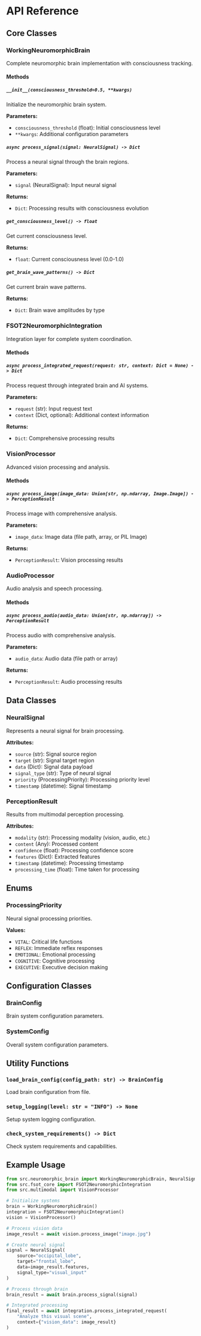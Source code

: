 # API Reference

## Core Classes

### WorkingNeuromorphicBrain

Complete neuromorphic brain implementation with consciousness tracking.

#### Methods

##### `__init__(consciousness_threshold=0.5, **kwargs)`
Initialize the neuromorphic brain system.

**Parameters:**
- `consciousness_threshold` (float): Initial consciousness level
- `**kwargs`: Additional configuration parameters

##### `async process_signal(signal: NeuralSignal) -> Dict`
Process a neural signal through the brain regions.

**Parameters:**
- `signal` (NeuralSignal): Input neural signal

**Returns:**
- `Dict`: Processing results with consciousness evolution

##### `get_consciousness_level() -> float`
Get current consciousness level.

**Returns:**
- `float`: Current consciousness level (0.0-1.0)

##### `get_brain_wave_patterns() -> Dict`
Get current brain wave patterns.

**Returns:**
- `Dict`: Brain wave amplitudes by type

### FSOT2NeuromorphicIntegration

Integration layer for complete system coordination.

#### Methods

##### `async process_integrated_request(request: str, context: Dict = None) -> Dict`
Process request through integrated brain and AI systems.

**Parameters:**
- `request` (str): Input request text
- `context` (Dict, optional): Additional context information

**Returns:**
- `Dict`: Comprehensive processing results

### VisionProcessor

Advanced vision processing and analysis.

#### Methods

##### `async process_image(image_data: Union[str, np.ndarray, Image.Image]) -> PerceptionResult`
Process image with comprehensive analysis.

**Parameters:**
- `image_data`: Image data (file path, array, or PIL Image)

**Returns:**
- `PerceptionResult`: Vision processing results

### AudioProcessor

Audio analysis and speech processing.

#### Methods

##### `async process_audio(audio_data: Union[str, np.ndarray]) -> PerceptionResult`
Process audio with comprehensive analysis.

**Parameters:**
- `audio_data`: Audio data (file path or array)

**Returns:**
- `PerceptionResult`: Audio processing results

## Data Classes

### NeuralSignal

Represents a neural signal for brain processing.

**Attributes:**
- `source` (str): Signal source region
- `target` (str): Signal target region
- `data` (Dict): Signal data payload
- `signal_type` (str): Type of neural signal
- `priority` (ProcessingPriority): Processing priority level
- `timestamp` (datetime): Signal timestamp

### PerceptionResult

Results from multimodal perception processing.

**Attributes:**
- `modality` (str): Processing modality (vision, audio, etc.)
- `content` (Any): Processed content
- `confidence` (float): Processing confidence score
- `features` (Dict): Extracted features
- `timestamp` (datetime): Processing timestamp
- `processing_time` (float): Time taken for processing

## Enums

### ProcessingPriority

Neural signal processing priorities.

**Values:**
- `VITAL`: Critical life functions
- `REFLEX`: Immediate reflex responses
- `EMOTIONAL`: Emotional processing
- `COGNITIVE`: Cognitive processing
- `EXECUTIVE`: Executive decision making

## Configuration Classes

### BrainConfig

Brain system configuration parameters.

### SystemConfig

Overall system configuration parameters.

## Utility Functions

### `load_brain_config(config_path: str) -> BrainConfig`
Load brain configuration from file.

### `setup_logging(level: str = "INFO") -> None`
Setup system logging configuration.

### `check_system_requirements() -> Dict`
Check system requirements and capabilities.

## Example Usage

```python
from src.neuromorphic_brain import WorkingNeuromorphicBrain, NeuralSignal
from src.fsot_core import FSOT2NeuromorphicIntegration
from src.multimodal import VisionProcessor

# Initialize systems
brain = WorkingNeuromorphicBrain()
integration = FSOT2NeuromorphicIntegration()
vision = VisionProcessor()

# Process vision data
image_result = await vision.process_image("image.jpg")

# Create neural signal
signal = NeuralSignal(
    source="occipital_lobe",
    target="frontal_lobe",
    data=image_result.features,
    signal_type="visual_input"
)

# Process through brain
brain_result = await brain.process_signal(signal)

# Integrated processing
final_result = await integration.process_integrated_request(
    "Analyze this visual scene",
    context={"vision_data": image_result}
)
```

